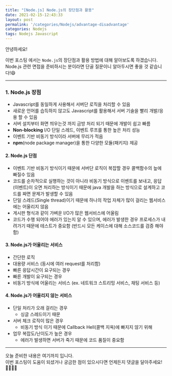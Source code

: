 ```yaml
---
title: "[Node.js] Node.js의 장단점과 활용"
date: 2021-02-15-12:43:33
layout: post
permalink: '/categories/Nodejs/advantage-disadvantage'
categories: Nodejs
tags: Nodejs Javascript
---
```


안녕하세요!

이번 포스팅 에서는 `Node.js`의 장단점과 활용 방법에 대해 알아보도록 하겠습니다.  
Node.js 관련 면접을 준비하시는 분이라면 단골 질문이니 알아두시면 좋을 것 같습니다!😄

-----

### 1. Node.js 장점
- Javascript를 동일하게 사용해서 서버단 로직을 처리할 수 있음
- 새로운 언어를 습득하지 않고도 Javascript를 활용해서 서버 기술을 빨리 개발/응용 할 수 있음
- 서버 설치부터 화면 띄우는것 까지 금방 처리 되기 때문에 개발이 쉽고 빠름
- **Non-blocking** I/O 단일 스레드, 이벤트 루프를 통한 높은 처리 성능
- 이벤트 기반 비동기 방식이라 서버에 무리가 적음
- **npm**(node package manager)을 통한 다양한 모듈(패키지) 제공


#### 2. Node.js 단점 
- 이벤트 기반 비동기 방식이기 때문에 서버단 로직이 복잡할 경우 콜백함수의 늪에 빠질수 있음
- 코드를 순차적으로 실행하는 것이 아니라 비동기 방식으로 이벤트를 보내고, 응답(이벤트)이 오면 처리하는 방식이기 때문에 java 개발을 하는 방식으로 설계하고 코드를 짜면 문제가 발생할 수 있음
- 단일 스레드(Single thread)이기 때문에 하나의 작업 자체가 많이 걸리는 웹서비스에는 어울리지 않음
- 게시판 형식과 같이 가벼운 I/O가 많은 웹서비스에 어울림
- 코드가 수행 되어야 에러가 있는지 알 수 있으며, 에러가 발생한 경우 프로세스가 내려가기 때문에 테스트가 중요함 (반드시 모든 케이스에 대해 소스코드를 검증 해야 함)

#### 3. Node.js가 어울리는 서비스
- 간단한 로직
- 대용량 서비스 (동시에 여러 request를 처리함)
- 빠른 응답시간이 요구되는 경우
- 빠른 개발이 요구되는 경우
- 비동기 방식에 어울리는 서비스 (ex. 네트워크 스트리밍 서비스, 채팅 서비스 등)

#### 4. Node.js가 어울리지 않는 서비스
- 단일 처리가 오래 걸리는 경우
    - 싱글 스레드이기 때문
- 서버 체크 로직이 많은 경우 
    - 비동기 방식 이기 때문에 Callback Hell(콜백 지옥)에 빠지지 않기 위해
- 업무 복잡도/난이도가 높은 경우
    - 에러가 발생하면 서버가 죽기 때문에 코드 품질이 중요함


-----

오늘 준비한 내용은 여기까지 입니다.  
이번 포스팅이 도움이 되셨거나 궁금한 점이 있으시다면 언제든지 댓글을 달아주세요!🙋🏻‍♀️✨    
